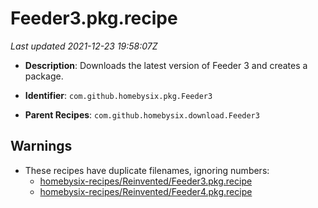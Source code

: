 # Feeder3.pkg.recipe

_Last updated 2021-12-23 19:58:07Z_

- **Description**: Downloads the latest version of Feeder 3 and creates a package.

- **Identifier**: `com.github.homebysix.pkg.Feeder3`

- **Parent Recipes**: `com.github.homebysix.download.Feeder3`

## Warnings

- These recipes have duplicate filenames, ignoring numbers:
    - [homebysix-recipes/Reinvented/Feeder3.pkg.recipe](/autopkg-dupe-tracker/homebysix-recipes/Reinvented/Feeder3.pkg.recipe)
    - [homebysix-recipes/Reinvented/Feeder4.pkg.recipe](/autopkg-dupe-tracker/homebysix-recipes/Reinvented/Feeder4.pkg.recipe)